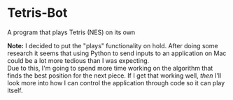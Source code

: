 # Tetris-Bot
A program that plays Tetris (NES) on its own

**Note:** I decided to put the "plays" functionality on hold. After doing some research it seems that using Python to send inputs to an application on Mac could be a lot more tedious than I was expecting.  
Due to this, I'm going to spend more time working on the algorithm that finds the best position for the next piece. If I get that working well, *then* I'll look more into how I can control the application through code so it can play itself.